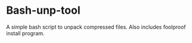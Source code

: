 # Bash-unp-tool
A simple bash script to unpack compressed files. Also includes foolproof install program.
